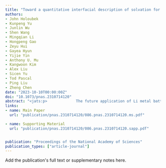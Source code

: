 ```yaml
---
title: "Toward a quantitative interfacial description of solvation for Li metal battery operation under extreme conditions"
authors:
- John Holoubek
- Kunpeng Yu
- Junlin Wu
- Shen Wang
- Mingqian Li
- Hongpeng Gao
- Zeyu Hui
- Gayea Hyun
- Yijie Yin
- Anthony U. Mu
- Kangwoon Kim
- Alex Liu
- Sicen Yu
- Tod Pascal
- Ping Liu
- Zheng Chen
date: "2023-10-10T00:00:00Z"
doi: "10.1073/pnas.2310714120"
abstract: "<jats:p>             The future application of Li metal batteries (LMBs) at scale demands electrolytes that endow improved performance under fast-charging and low-temperature operating conditions. Recent works indicate that desolvation kinetics of Li             <jats:sup>+</jats:sup>             plays a crucial role in enabling such behavior. However, the modulation of this process has typically been achieved through inducing qualitative degrees of ion pairing into the system. In this work, we find that a more quantitative control of the ion pairing is crucial to minimizing the desolvation penalty at the electrified interface and thus the reversibility of the Li metal anode under kinetic strain. This effect is demonstrated in localized electrolytes based on strongly and weakly bound ether solvents that allow for the deconvolution of solvation chemistry and structure. Unexpectedly, we find that maximum degrees of ion pairing are suboptimal for ultralow temperature and high-rate operation and that reversibility is substantially improved via slight local dilution away from the saturation point. Further, we find that at the optimum degree of ion pairing for each system, weakly bound solvents still produce superior behavior. The impact of these structure and chemistry effects on charge transfer are then explicitly resolved via experimental and computational analyses. Lastly, we demonstrate that the locally optimized diethyl ether-based localized-high-concentration electrolytes supports kinetic strained operating conditions, including cycling down to −60 °C and 20-min fast charging in LMB full cells. This work demonstrates that explicit, quantitative optimization of the Li             <jats:sup>+</jats:sup>             solvation state is necessary for developing LMB electrolytes capable of low-temperature and high-rate operation.           </jats:p>"
links:
- name: Main Paper
  url: "publication/pnas.2310714120/086.pnas.2310714120.ms.pdf"

- name: Supporting Material
  url: "publication/pnas.2310714120/086.pnas.2310714120.sapp.pdf"


publication: "Proceedings of the National Academy of Sciences"
publication_types: ["article-journal"]
---
```


Add the publication's full text or supplementary notes here.
